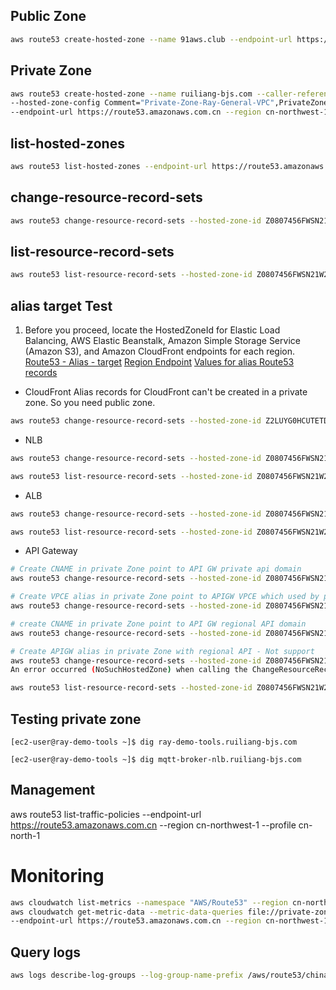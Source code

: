 ## Public Zone
```bash
aws route53 create-hosted-zone --name 91aws.club --endpoint-url https://route53.amazonaws.com.cn --caller-reference "20191113" --region cn-northwest-1 --profile cn-north-1
```

## Private Zone
```bash
aws route53 create-hosted-zone --name ruiliang-bjs.com --caller-reference "20191113-private" \
--hosted-zone-config Comment="Private-Zone-Ray-General-VPC",PrivateZone=true --vpc VPCRegion="cn-north-1",VPCId="vpc-0112fabfb0ed6e43b" \
--endpoint-url https://route53.amazonaws.com.cn --region cn-northwest-1 --profile cn-north-1
```

## list-hosted-zones
```bash
aws route53 list-hosted-zones --endpoint-url https://route53.amazonaws.com.cn --region cn-northwest-1 --profile cn-north-1
```

## change-resource-record-sets
```bash
aws route53 change-resource-record-sets --hosted-zone-id Z0807456FWSN21W2TRAZ --change-batch file://ray-demo-tools-bjs.json --endpoint-url https://route53.amazonaws.com.cn --region cn-northwest-1 --profile cn-north-1
```


## list-resource-record-sets
```bash
aws route53 list-resource-record-sets --hosted-zone-id Z0807456FWSN21W2TRAZ --endpoint-url https://route53.amazonaws.com.cn --region cn-northwest-1 --profile cn-north-1
```

## alias target Test
1. Before you proceed, locate the HostedZoneId for Elastic Load Balancing, AWS Elastic Beanstalk, Amazon Simple Storage Service (Amazon S3), and Amazon CloudFront endpoints for each region.
[Route53 - Alias - target](https://docs.aws.amazon.com/AWSCloudFormation/latest/UserGuide/aws-properties-route53-aliastarget.html)
[Region Endpoint](https://docs.amazonaws.cn/en_us/general/latest/gr/rande.html#cnnorth_region)
[Values for alias Route53 records](https://docs.aws.amazon.com/Route53/latest/DeveloperGuide/resource-record-sets-values-alias.html)

- CloudFront
Alias records for CloudFront can't be created in a private zone. So you need public zone.
```bash
aws route53 change-resource-record-sets --hosted-zone-id Z2LUYG0HCUTETD --change-batch file://cn-cloudfront-alias.json --endpoint-url https://route53.amazonaws.com.cn --region cn-northwest-1 --profile cn-north-1
```

- NLB
```bash
aws route53 change-resource-record-sets --hosted-zone-id Z0807456FWSN21W2TRAZ --change-batch file://nlb-alias.json --endpoint-url https://route53.amazonaws.com.cn --region cn-northwest-1 --profile cn-north-1

aws route53 list-resource-record-sets --hosted-zone-id Z0807456FWSN21W2TRAZ --endpoint-url https://route53.amazonaws.com.cn --region cn-northwest-1 --profile cn-north-1
```

- ALB
```bash
aws route53 change-resource-record-sets --hosted-zone-id Z0807456FWSN21W2TRAZ --change-batch file://alb-alias.json --endpoint-url https://route53.amazonaws.com.cn --region cn-northwest-1 --profile cn-north-1

aws route53 list-resource-record-sets --hosted-zone-id Z0807456FWSN21W2TRAZ --endpoint-url https://route53.amazonaws.com.cn --region cn-northwest-1 --profile cn-north-1
```

- API Gateway
```bash
# Create CNAME in private Zone point to API GW private api domain
aws route53 change-resource-record-sets --hosted-zone-id Z0807456FWSN21W2TRAZ --change-batch file://apigw-privateapi-cname-bjs.json --endpoint-url https://route53.amazonaws.com.cn --region cn-northwest-1 --profile cn-north-1

# Create VPCE alias in private Zone point to APIGW VPCE which used by private API
aws route53 change-resource-record-sets --hosted-zone-id Z0807456FWSN21W2TRAZ --change-batch file://apigw-privateapi-vpce-alias-bjs.json --endpoint-url https://route53.amazonaws.com.cn --region cn-northwest-1 --profile cn-north-1

# create CNAME in private Zone point to API GW regional API domain
aws route53 change-resource-record-sets --hosted-zone-id Z0807456FWSN21W2TRAZ --change-batch file://apigw-regionalpi-cname-bjs.json --endpoint-url https://route53.amazonaws.com.cn --region cn-northwest-1 --profile cn-north-1

# Create APIGW alias in private Zone with regional API - Not support
aws route53 change-resource-record-sets --hosted-zone-id Z0807456FWSN21W2TRAZ --change-batch file://apigw-alias-bjs.json --endpoint-url https://route53.amazonaws.com.cn --region cn-northwest-1 --profile cn-north-1
An error occurred (NoSuchHostedZone) when calling the ChangeResourceRecordSets operation: The specified hosted zone does not exist.

aws route53 list-resource-record-sets --hosted-zone-id Z0807456FWSN21W2TRAZ --endpoint-url https://route53.amazonaws.com.cn --region cn-northwest-1 --profile cn-north-1
```


## Testing private zone
```
[ec2-user@ray-demo-tools ~]$ dig ray-demo-tools.ruiliang-bjs.com

[ec2-user@ray-demo-tools ~]$ dig mqtt-broker-nlb.ruiliang-bjs.com
```

## Management
aws route53 list-traffic-policies --endpoint-url https://route53.amazonaws.com.cn --region cn-northwest-1 --profile cn-north-1

# Monitoring
```bash
aws cloudwatch list-metrics --namespace "AWS/Route53" --region cn-northwest-1 --profile cn-north-1
aws cloudwatch get-metric-data --metric-data-queries file://private-zone-metric.json --start-time 2019-11-20T04:01:00Z --end-time 2019-11-26T14:07:00Z \
--endpoint-url https://route53.amazonaws.com.cn --region cn-northwest-1 --profile cn-north-1
```

## Query logs
```bash
aws logs describe-log-groups --log-group-name-prefix /aws/route53/china-preview --region cn-northwest-1 --profile cn-north-1
```
